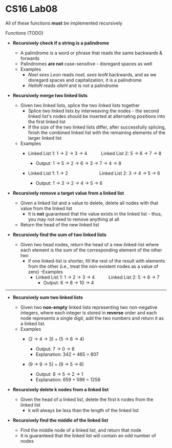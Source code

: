 # CS16 Lab08

All of these functions **must** be implemented recursively 

Functions (TODO)

- **Recursively check if a string is a palindrome**
  - A palindrome is a word or phrase that reads the same backwards & forwards 
  - Palindromes **are not** case-sensitive - disregard spaces as well
  - Examples
    - *Noel sees Leon* reads *noeL sees leoN* backwards, and as we disregard spaces and capitalization, it is a palindrome
    - *HelloN* reads *olleH* and is not a palindrome

- **Recursively merge two linked lists**
  - Given two linked lists, splice the two linked lists together
    - Splice two linked lists by interweaving the nodes - the second linked list's nodes should be inserted at alternating positions into the first linked list
    - If the size of the two linked lists differ, after successfully splicing, finish the combined linked list with the remaining elements of the larger linked list
   - Examples
      - Linked List 1: 1 &rarr; 2 &rarr; 3 &rarr; 4 &nbsp; &nbsp; &nbsp; &nbsp; &nbsp; Linked List 2: 5 &rarr; 6 &rarr; 7 &rarr; 8 
        - Output: 1 &rarr; 5 &rarr; 2 &rarr; 6 &rarr; 3 &rarr; 7 &rarr; 4 &rarr; 8

      - Linked List 1: 1 &rarr; 2 &nbsp; &nbsp; &nbsp; &nbsp; &nbsp; &nbsp; &nbsp; &nbsp; &nbsp; &nbsp; &nbsp; &nbsp; Linked List 2: 3 &rarr; 4 &rarr; 5 &rarr; 6
        - Output: 1 &rarr; 3 &rarr; 2 &rarr; 4 &rarr; 5 &rarr; 6 
    
    

  
- **Recursively remove a target value from a linked list**
  - Given a linked list and a value to delete, delete all nodes with that value from the linked list
    - It is **not** guaranteed that the value exists in the linked list - thus, you may not need to remove anything at all
  - Return the head of the new linked list


- **Recursively find the sum of two linked lists**
  - Given two head nodes, return the head of a new linked-list where each element is the sum of the corresponding element of the other two
    - if one linked-list is shorter, fill the rest of the result with elements from the other (i.e., treat the non-existent nodes as a value of zero)
    -Examples
      - Linked List 1: 1 &rarr; 2 &rarr; 3 &rarr; 4 &nbsp; &nbsp; &nbsp; &nbsp; &nbsp; Linked List 2: 5 &rarr; 6 &rarr; 7 
        - Output: 6 &rarr; 8 &rarr; 10 &rarr; 4 
-----------------------------------------------------------------------------------------------
- **Recursively sum two linked lists**
  - Given two **non-empty** linked lists representing two non-negative integers, where each integer is stored in **reverse** order and each node represents a single digit, add the two numbers and return it as a linked list.
  - Examples
    - (2 -> 4 -> 3) + (5 -> 6 -> 4) 
      - Output: 7 -> 0 -> 8
      - Explanation: 342 + 465 = 807
    
    - (9 -> 9 -> 5) + (9 -> 5 -> 6)
      - Output: 8 -> 5 -> 2 -> 1
      - Explanation: 659 + 599 = 1258

- **Recursively delete k nodes from a linked list**
  - Given the head of a linked list, delete the first k nodes from the linked list
    - k will always be less than the length of the linked list
    
- **Recursively find the middle of the linked list**
  - Find the middle node of a linked list, and return that node
  - It is guaranteed that the linked list will contain an odd number of nodes
